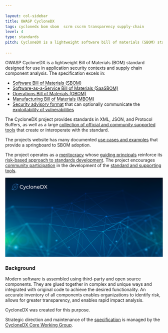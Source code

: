 ```yaml
---

layout: col-sidebar
title: OWASP CycloneDX
tags: cyclonedx bom sbom  scrm cscrm transparency supply-chain
level: 4
type: standards
pitch: CycloneDX is a lightweight software bill of materials (SBOM) standard designed for use in application security contexts and supply chain component analysis.

---
```


OWASP CycloneDX is a lightweight Bill of Materials (BOM) standard designed for use in application security contexts and
supply chain component analysis. The specification excels in:
* [Software Bill of Materials (SBOM)](https://cyclonedx.org/capabilities/sbom/)
* [Software-as-a-Service Bill of Materials (SaaSBOM)](https://cyclonedx.org/capabilities/saasbom/)
* [Operations Bill of Materials (OBOM)](https://cyclonedx.org/capabilities/obom/)
* [Manufacturing Bill of Materials (MBOM)](https://cyclonedx.org/capabilities/mbom/)
* [Security advisory format](https://cyclonedx.org/capabilities/bov/) that can optionally communicate the [exploitability of vulnerabilities](https://cyclonedx.org/capabilities/vex/)

The CycloneDX project provides standards in XML, JSON, and Protocol Buffers, as well as a large 
[collection of official and community supported tools](https://cyclonedx.org/tool-center/) that create or interoperate 
with the standard. 

The projects website has many documented [use cases and examples](https://cyclonedx.org/use-cases/) that provide a 
springboard to SBOM adoption. 

The project operates as a [meritocracy](https://cyclonedx.org/about/governance/) whose 
[guiding principals](https://cyclonedx.org/about/guiding-principles/) reinforce its 
[risk-based approach to standards development](https://cyclonedx.org/about/standardization-process/). 
The project encourages [community participation](https://cyclonedx.org/about/participate/) in the development of the 
[standard and supporting tools](https://github.com/CycloneDX).


[![alt text](/assets/images/CycloneDX-Twitter-Card.png)](https://cyclonedx.org)


### Background
Modern software is assembled using third-party and open source components. They are glued together in complex and 
unique ways and integrated with original code to achieve the desired functionality. An accurate inventory of all 
components enables organizations to identify risk, allows for greater transparency, and enables rapid impact analysis.

CycloneDX was created for this purpose.

Strategic direction and maintenance of the [specification](https://cyclonedx.org/docs/latest) is managed by 
the [CycloneDX Core Working Group](https://cyclonedx.org/about/working-groups/).

